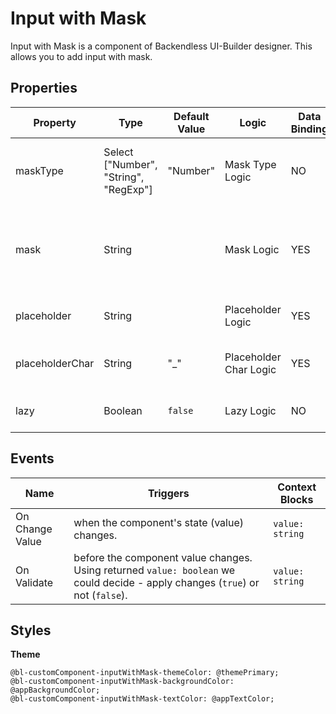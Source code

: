 # Input with Mask

Input with Mask is a component of Backendless UI-Builder designer. This allows you to add input with mask.

## Properties

| Property        | Type                                  | Default Value | Logic                  | Data Binding | UI Setting | Description                                                                                   |
|-----------------|---------------------------------------|---------------|------------------------|--------------|------------|-----------------------------------------------------------------------------------------------|
| maskType        | Select ["Number", "String", "RegExp"] | "Number"      | Mask Type Logic        | NO           | YES        | Allows select type of mask(Number, String, RegExp).                                           |
| mask            | String                                |               | Mask Logic             | YES          | YES        | Allows to specify mask. 0 - any digit; a - any letter; * - any char. Or you can write RegExp. |
| placeholder     | String                                |               | Placeholder Logic      | YES          | YES        | Allows to specify placeholder.                                                                |
| placeholderChar | String                                | "_"           | Placeholder Char Logic | YES          | YES        | Allows to specify placeholder char.                                                           |
| lazy            | Boolean                               | `false`       | Lazy Logic             | NO           | YES        | Allows to specify lazy or not lazy.                                                           |

## Events

| Name            | Triggers                                                                                                                       | Context Blocks  |
|-----------------|--------------------------------------------------------------------------------------------------------------------------------|-----------------|
| On Change Value | when the component's state (value) changes.                                                                                    | `value: string` |
| On Validate     | before the component value changes. Using returned `value: boolean` we could decide - apply changes (`true`) or not (`false`). | `value: string` |

## Styles

**Theme**
````
@bl-customComponent-inputWithMask-themeColor: @themePrimary;
@bl-customComponent-inputWithMask-backgroundColor: @appBackgroundColor;
@bl-customComponent-inputWithMask-textColor: @appTextColor;
````
